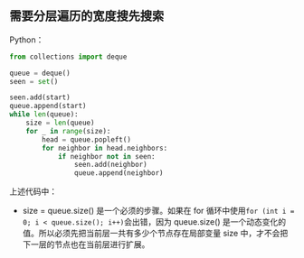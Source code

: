 ## 需要分层遍历的宽度搜先搜索

Python：

```py
from collections import deque

queue = deque()
seen = set()

seen.add(start)
queue.append(start)
while len(queue):
    size = len(queue)
    for _ in range(size):
        head = queue.popleft()
        for neighbor in head.neighbors:
            if neighbor not in seen:
                seen.add(neighbor)
                queue.append(neighbor)
```

上述代码中：

* size = queue.size\(\) 是一个必须的步骤。如果在 for 循环中使用`for (int i = 0; i < queue.size(); i++)`会出错，因为 queue.size\(\) 是一个动态变化的值。所以必须先把当前层一共有多少个节点存在局部变量 size 中，才不会把下一层的节点也在当前层进行扩展。





